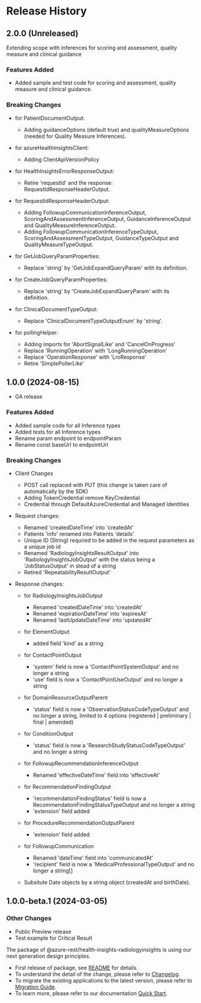 # Release History

## 2.0.0 (Unreleased)

Extending scope with inferences for scoring and assessment, quality measure and clinical guidance

### Features Added
- Added sample and test code for scoring and assessment, quality measure and clinical guidance.

### Breaking Changes

- for PatientDocumentOutput:
  - Adding guidanceOptions (default true) and qualityMeasureOptions (needed for Quality Measure Inferences).

- for azureHealthInsightsClient:
  - Adding ClientApiVersionPolicy

- for HealthInsightsErrorResponseOutput:
  - Retire 'requestId' and the response: RequestIdResponseHeaderOutput.

- for RequestIdResponseHeaderOutput:
  - Adding FollowupCommunicationInferenceOutput, ScoringAndAssessmentInferenceOutput, GuidanceInferenceOutput and QualityMeasureInferenceOutput.
  - Adding  FollowupCommunicationInferenceTypeOutput, ScoringAndAssessmentTypeOutput, GuidanceTypeOutput and QualityMeasureTypeOutput.

- for GetJobQueryParamProperties:
  - Replace 'string' by 'GetJobExpandQueryParam' with its definition.
  
- for CreateJobQueryParamProperties:
  - Replace 'string' by 'CreateJobExpandQueryParam' with its definition.

- for ClinicalDocumentTypeOutput:
  - Replace 'ClinicalDocumentTypeOutputEnum' by 'string'.

- for pollingHelper:
  - Adding imports for 'AbortSignalLike' and 'CancelOnProgress'
  - Replace 'RunningOperation' with 'LongRunningOperation'
  - Replace 'OperationResponse' with 'LroResponse'
  - Retire 'SimplePollerLike'

## 1.0.0 (2024-08-15)

 - GA release
 
 
 ### Features Added
- Added sample code for all Inference types
- Added tests for all Inference types
- Rename param endpoint to endpointParam
- Rename const baseUrl to endpointUrl

 ### Breaking Changes

- Client Changes
    - POST call replaced with PUT (this change is taken care of automatically by the SDK)
    - Adding TokenCredential remove KeyCredential
    - Credential through DefaultAzureCredential  and Managed Identities

- Request changes:
    - Renamed 'createdDateTime' into 'createdAt'
    - Patients 'info' renamed into Patients 'details'
    - Unique ID (String) required to be added in the request parameters as a unique job id
    - Renamed 'RadiologyInsightsResultOutput' into 'RadiologyInsightsJobOutput' with the status being a 'JobStatusOutput' in stead of a string
    - Retired 'RepeatabilityResultOutput'

- Response changes:
  - for RadiologyInsightsJobOutput
    - Renamed 'createdDateTime' into 'createdAt'
    - Renamed 'expirationDateTime' into 'expiresAt'
    - Renamed 'lastUpdateDateTime' into 'updatedAt'

  - for ElementOutput
    - added field 'kind' as a string

  - for ContactPointOutput
    - 'system' field is now a 'ContactPointSystemOutput' and no longer a string
    - 'use' field is now a 'ContactPointUseOutput' and no longer a string

  - for DomainResourceOutputParent
    - 'status' field is now a 'ObservationStatusCodeTypeOutput' and no longer a string, limited to 4 options (registered | preliminary | final | amended)

  - for ConditionOutput
    - 'status' field is now a 'ResearchStudyStatusCodeTypeOutput' and no longer a string

  - for FollowupRecommendationInferenceOutput
    - Renamed 'effectiveDateTime' field into 'effectiveAt'

  - for RecommendationFindingOutput
    - 'recommendationFindingStatus' field is now a RecommendationFindingStatusTypeOutput and no longer a string
    - 'extension' field added

  - for ProcedureRecommendationOutputParent
    - 'extension' field added

  - for FollowupCommunication
    - Renamed 'dateTime' field into 'communicatedAt'
    - 'recipient' field is now a 'MedicalProfessionalTypeOutput' and no longer a string[]

  - Subsitute Date objects by a string object (createdAt and birthDate).

## 1.0.0-beta.1 (2024-03-05)

### Other Changes

- Public Preview release
- Test example for Critical Result

The package of @azure-rest/health-insights-radiologyinsights is using our next generation design principles.
- First release of package, see [README](https://github.com/Azure/azure-sdk-for-js/tree/main/sdk/healthinsights/health-insights-radiologyinsights-rest/README.md) for details.
- To understand the detail of the change, please refer to [Changelog](https://aka.ms/js-track2-changelog).
- To migrate the existing applications to the latest version, please refer to [Migration Guide](https://aka.ms/js-track2-migration-guide).
- To learn more, please refer to our documentation [Quick Start](https://aka.ms/azsdk/js/mgmt/quickstart ).

